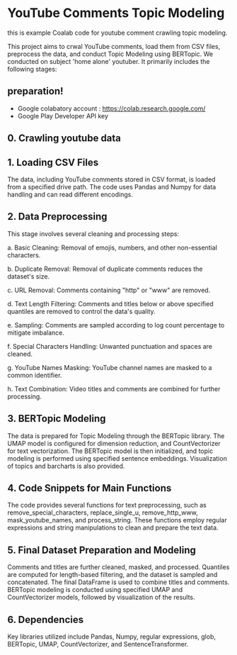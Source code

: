 # YouTube Comments Topic Modeling
this is example Coalab code for youtube comment crawling topic modeling.

This project aims to crwal YouTube comments, load them from CSV files, preprocess the data, and conduct Topic Modeling using BERTopic. We conducted on subject 'home alone' youtuber. It primarily includes the following stages:

## preparation!
- Google colabatory account : https://colab.research.google.com/
- Google Play Developer API key

## 0. Crawling youtube data

## 1. Loading CSV Files
The data, including YouTube comments stored in CSV format, is loaded from a specified drive path. The code uses Pandas and Numpy for data handling and can read different encodings.

## 2. Data Preprocessing
This stage involves several cleaning and processing steps:

a. Basic Cleaning: Removal of emojis, numbers, and other non-essential characters.

b. Duplicate Removal: Removal of duplicate comments reduces the dataset's size.

c. URL Removal: Comments containing "http" or "www" are removed.

d. Text Length Filtering: Comments and titles below or above specified quantiles are removed to control the data's quality.

e. Sampling: Comments are sampled according to log count percentage to mitigate imbalance.

f. Special Characters Handling: Unwanted punctuation and spaces are cleaned.

g. YouTube Names Masking: YouTube channel names are masked to a common identifier.

h. Text Combination: Video titles and comments are combined for further processing.

## 3. BERTopic Modeling
The data is prepared for Topic Modeling through the BERTopic library. The UMAP model is configured for dimension reduction, and CountVectorizer for text vectorization. The BERTopic model is then initialized, and topic modeling is performed using specified sentence embeddings. Visualization of topics and barcharts is also provided.

## 4. Code Snippets for Main Functions
The code provides several functions for text preprocessing, such as remove_special_characters, replace_single_u, remove_http_www, mask_youtube_names, and process_string. These functions employ regular expressions and string manipulations to clean and prepare the text data.

## 5. Final Dataset Preparation and Modeling
Comments and titles are further cleaned, masked, and processed. Quantiles are computed for length-based filtering, and the dataset is sampled and concatenated. The final DataFrame is used to combine titles and comments. BERTopic modeling is conducted using specified UMAP and CountVectorizer models, followed by visualization of the results.

## 6. Dependencies
Key libraries utilized include Pandas, Numpy, regular expressions, glob, BERTopic, UMAP, CountVectorizer, and SentenceTransformer.

